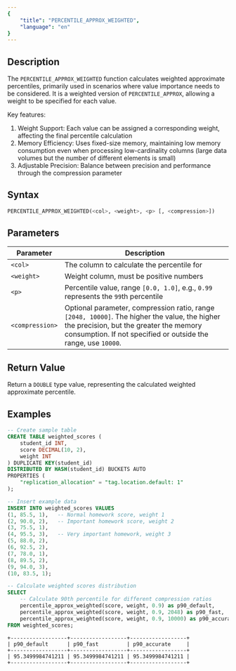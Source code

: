 ```yaml
---
{
    "title": "PERCENTILE_APPROX_WEIGHTED",
    "language": "en"
}
---
```


## Description

The `PERCENTILE_APPROX_WEIGHTED` function calculates weighted approximate percentiles, primarily used in scenarios where value importance needs to be considered. It is a weighted version of `PERCENTILE_APPROX`, allowing a weight to be specified for each value.

Key features:
1. Weight Support: Each value can be assigned a corresponding weight, affecting the final percentile calculation
2. Memory Efficiency: Uses fixed-size memory, maintaining low memory consumption even when processing low-cardinality columns (large data volumes but the number of different elements is small)
3. Adjustable Precision: Balance between precision and performance through the compression parameter

## Syntax

```sql
PERCENTILE_APPROX_WEIGHTED(<col>, <weight>, <p> [, <compression>])
```

## Parameters

| Parameter | Description |
| -- | -- |
| `<col>` | The column to calculate the percentile for |
| `<weight>` | Weight column, must be positive numbers |
| `<p>` | Percentile value, range `[0.0, 1.0]`, e.g., `0.99` represents the `99`th percentile |
| `<compression>` | Optional parameter, compression ratio, range `[2048, 10000]`. The higher the value, the higher the precision, but the greater the memory consumption. If not specified or outside the range, use `10000`. |

## Return Value

Return a `DOUBLE` type value, representing the calculated weighted approximate percentile.

## Examples

```sql
-- Create sample table
CREATE TABLE weighted_scores (
    student_id INT,
    score DECIMAL(10, 2),
    weight INT
) DUPLICATE KEY(student_id)
DISTRIBUTED BY HASH(student_id) BUCKETS AUTO
PROPERTIES (
    "replication_allocation" = "tag.location.default: 1"
);

-- Insert example data
INSERT INTO weighted_scores VALUES
(1, 85.5, 1),   -- Normal homework score, weight 1
(2, 90.0, 2),   -- Important homework score, weight 2
(3, 75.5, 1),
(4, 95.5, 3),   -- Very important homework, weight 3
(5, 88.0, 2),
(6, 92.5, 2),
(7, 78.0, 1),
(8, 89.5, 2),
(9, 94.0, 3),
(10, 83.5, 1);

-- Calculate weighted scores distribution
SELECT 
    -- Calculate 90th percentile for different compression ratios
    percentile_approx_weighted(score, weight, 0.9) as p90_default,          -- Default compression ratio
    percentile_approx_weighted(score, weight, 0.9, 2048) as p90_fast,       -- Lower compression ratio, faster
    percentile_approx_weighted(score, weight, 0.9, 10000) as p90_accurate   -- Higher compression ratio, more accurate
FROM weighted_scores;
```

```text
+------------------+------------------+------------------+
| p90_default      | p90_fast         | p90_accurate     |
+------------------+------------------+------------------+
| 95.3499984741211 | 95.3499984741211 | 95.3499984741211 |
+------------------+------------------+------------------+
```



